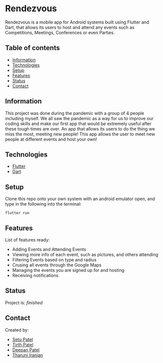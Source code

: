 # Rendezvous
Rendezvous is a mobile app for Android systems built using Flutter and Dart, that allows its users to host and attend any events such as Competitions, Meetings, Conferences or even Parties. 

## Table of contents
* [Information](#Information)
* [Technologies](#technologies)
* [Setup](#setup)
* [Features](#features)
* [Status](#status)
* [Contact](#contact)

## Information
This project was done during the pandemic with a group of 4 people including myself. We all saw the pandemic as a way for us to improve our coding skills and make our first app that would be extremely useful after these tough times are over. An app that allows its users to do the thing we miss the most, meeting new people! This app allows the user to meet new people at different events and host your own!  

## Technologies
* [Flutter](https://flutter.dev/)
* [Dart](https://dart.dev/)

## Setup
Clone this repo onto your own system with an android emulator open, and type in the following into the terminal:

```
flutter run
```

## Features
List of features ready:
* Adding Events and Attending Events
* Viewing more info of each event, such as pictures, and others attending
* Filtering Events based on type and radius
* Crusing all events through the Google Maps
* Managing the events you are signed up for and hosting
* Receiving notifications

## Status
Project is: _finished_

## Contact
Created by:
* [Setu Patel](https://github.com/Setuuu)
* [Tirth Patel](https://github.com/TirthPOnTechU)
* [Deepan Patel](https://github.com/deepan-patel)
* [Tharuni Iranjan](https://github.com/TharuniI)
